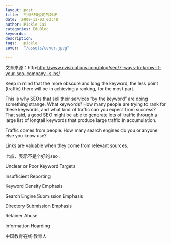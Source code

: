 ```yaml
---
layout: post  
title:  判断SEO公司的好坏  
date:  2009-11-03 03:48  
author: Pickle Cai  
categories: EduBlog  
keywords: 
description:   
tags:	pickle   
cover:  "/assets/cover.jpeg"  

---  
```

    
文章来源：http:http://www.nvisolutions.com/blog/seo/7-ways-to-know-if-your-seo-company-is-bs/



 



Keep in mind that the more obscure and long the keyword, the less point (traffic) there will be in achieving a ranking, for the most part. 



 



This is why SEOs that sell their services “by the keyword” are doing something strange. What keywords? How many people are trying to rank for these keywords, and what kind of traffic can you expect from success? That said, a good SEO might be able to generate lots of traffic through a large list of longtail keywords that produce large traffic in accumulation.



 



Traffic comes from people. How many search engines do you or anyone else you know use?



 



Links are valuable when they come from relevant sources.



 



七点，表示不是个好的seo：



Unclear or Poor Keyword Targets

Insufficient Reporting

Keyword Density Emphasis

Search Engine Submission Emphasis

Directory Submission Emphasis

Retainer Abuse

Information Hoarding

		    
 中国教育在线·教育人

